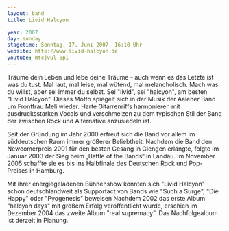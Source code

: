 ```yaml
---
layout: band
title: Livid Halcyon

year: 2007
day: sunday
stagetime: Sonntag, 17. Juni 2007, 16:10 Uhr
website: http://www.livid-halcyon.de
youtube: mtcjvul-8pI
---
```

Träume dein Leben und lebe deine Träume - auch wenn es das Letzte ist was du tust. Mal laut, mal leise, mal wütend, mal melancholisch. Mach was du willst, aber sei immer du selbst. Sei "livid", sei "halcyon", am besten "Livid Halcyon". Dieses Motto spiegelt sich in der Musik der Aalener Band um Frontfrau Meli wieder. Harte Gitarrenriffs harmonieren mit ausdrucksstarken Vocals und verschmelzen zu dem typischen Stil der Band der zwischen Rock und Alternative anzusiedeln ist.


Seit der Gründung im Jahr 2000 erfreut sich die Band vor allem im süddeutschen Raum immer größerer Beliebtheit. Nachdem die Band den Newcomerpreis 2001 für den besten Gesang in Giengen erlangte, folgte im Januar 2003 der Sieg beim „Battle of the Bands“ in Landau. Im November 2005 schaffte sie es bis ins Halbfinale des Deutschen Rock und Pop-Preises in Hamburg.


Mit ihrer energiegeladenen Bühnenshow konnten sich "Livid Halcyon" schon deutschlandweit als Supportact von Bands wie "Such a Surge", "Die Happy" oder "Pyogenesis" beweisen Nachdem 2002 das erste Album "halcyon days" mit großem Erfolg veröffentlicht wurde, erschien im Dezember 2004 das zweite Album "real supremacy". Das Nachfolgealbum ist derzeit in Planung.
